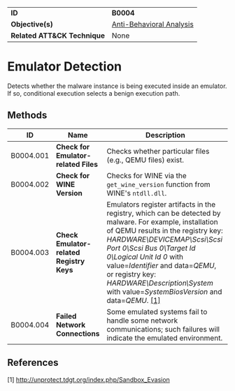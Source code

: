 |||
|---------|------------------------|
|**ID**|**B0004**|
|**Objective(s)**|[Anti-Behavioral Analysis](https://github.com/MBCProject/mbc-markdown/tree/master/anti-behavioral-analysis)|
|**Related ATT&CK Technique**|None|


Emulator Detection
==================
Detects whether the malware instance is being executed inside an emulator. If so, conditional execution selects a benign execution path.

Methods
-------
|ID|Name|Description|
|-----------------------------|--------|-----------------------------|
|B0004.001|**Check for Emulator-related Files**|Checks whether particular files (e.g., QEMU files) exist.|
|B0004.002|**Check for WINE Version**|Checks for WINE via the `get_wine_version` function from WINE's `ntdll.dll`.|
|B0004.003|**Check Emulator-related Registry Keys**|Emulators register artifacts in the registry, which can be detected by malware. For example, installation of QEMU results in the registry key: *HARDWARE\DEVICEMAP\Scsi\Scsi Port 0\Scsi Bus 0\Target Id 0\Logical Unit Id 0* with value=*Identifier* and data=*QEMU*, or registry key: *HARDWARE\Description\System* with value=*SystemBiosVersion* and data=*QEMU*. [[1]](#1)|
|B0004.004|**Failed Network Connections**|Some emulated systems fail to handle some network communications; such failures will indicate the emulated environment.|

References
----------
<a name="1">[1]</a> http://unprotect.tdgt.org/index.php/Sandbox_Evasion
 
 
